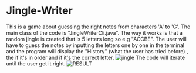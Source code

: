 # Jingle-Writer
This is a game about guessing the right notes from characters 'A' to 'G'.
The main class of the code is "JingleWriterCli.java".
The way it works is that a random jingle is created that is 5 letters long so e.g "ACCBE".
The user will have to guess the notes by inputting the letters one by one in the terminal and the program will display the "History" (what the user has tried before) , the if it's in order and if it's the correct letter.
![jingle](https://user-images.githubusercontent.com/95189863/144069330-147dda73-9b4b-46cc-821b-b02125b82e6d.JPG)
The code will iterate until the user get it right.
![RESULT](https://user-images.githubusercontent.com/95189863/144072918-fec0d990-48ca-4d78-98fc-8a56993b59a6.JPG)
